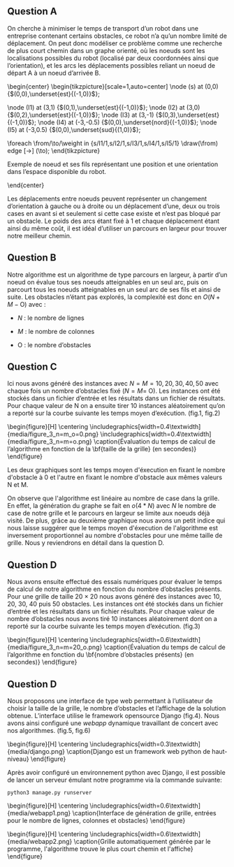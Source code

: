[](media/upmc.png)

## Question A

On cherche à minimiser le temps de transport d’un robot dans une
entreprise contenant certains obstacles, ce robot n’a qu’un nombre
limité de déplacement. On peut donc modéliser ce problème comme une
recherche de plus court chemin dans un graphe orienté, où les noeuds
sont les localisations possibles du robot (localisé par deux coordonnées
ainsi que l’orientation), et les arcs les déplacements possibles reliant
un noeud de départ A à un noeud d’arrivée B.

\begin{center}
\begin{tikzpicture}[scale=1,auto=center]
  \node (s) at (0,0) {$(0,0),\underset{est}{(-1,0)}$};

  \node (I1) at (3,1)  {$(0,1),\underset{est}{(-1,0)}$};
  \node (I2) at (3,0)  {$(0,2),\underset{est}{(-1,0)}$};
  \node (I3) at (3,-1)  {$(0,3),\underset{est}{(-1,0)}$};
  \node (I4) at (-3,-0.5)  {$(0,0),\underset{nord}{(-1,0)}$};
  \node (I5) at (-3,0.5)  {$(0,0),\underset{sud}{(1,0)}$};

  \foreach \from/\to/\weight in {s/I1/1,s/I2/1,s/I3/1,s/I4/1,s/I5/1}
      \draw(\from) edge [->] (\to);
\end{tikzpicture}

Exemple de noeud et ses fils représentant une position et une orientation dans
l’espace disponible du robot.

\end{center}


Les déplacements entre noeuds peuvent représenter un changement
d’orientation à gauche ou à droite ou un déplacement d’une, deux ou
trois cases en avant si et seulement si cette case existe et n’est pas
bloqué par un obstacle. Le poids des arcs étant fixé à 1 et chaque
déplacement étant ainsi du même coût, il est idéal d’utiliser un
parcours en largeur pour trouver notre meilleur chemin.

## Question B

Notre algorithme est un algorithme de type parcours en largeur, à partir
d’un noeud on évalue tous ses noeuds atteignables en un seul arc, puis
on parcourt tous les noeuds atteignables en un seul arc de ses fils et
ainsi de suite. Les obstacles n’étant pas explorés, la complexité est
donc en $O(N+M-\text{O})$ avec :

-   $N$ : le nombre de lignes

-   $M$ : le nombre de colonnes

-   O : le nombre d’obstacles

## Question C

Ici nous avons généré des instances avec $N = M = 10, 20, 30, 40, 50$ avec
chaque fois un nombre d’obstacles fixé ($N=M=$ O). Les instances ont été
stockés dans un fichier d’entrée et les résultats dans un fichier de
résultats. Pour chaque valeur de N on a ensuite tirer 10 instances
aléatoirement qu’on a reporté sur la courbe suivante les temps moyen
d’exécution. (fig.1, fig.2)

\begin{figure}[H]
\centering
\includegraphics[width=0.4\textwidth]{media/figure_3_n=m_o=0.png}
\includegraphics[width=0.4\textwidth]{media/figure_3_n=m=o.png}
\caption{Évaluation du temps de calcul de l’algorithme en fonction de la \bf{taille de la grille} (en secondes)}
\end{figure}

Les deux graphiques sont les temps moyen d'éxecution en fixant le nombre d'obstacle à 0 et l'autre en fixant le nombre d'obstacle aux mêmes valeurs N et M.

On observe que l'algorithme est linéaire au nombre de case dans la grille. En effet, la génération du graphe se fait en $o(4*N)$ avec $N$ le nombre de case de notre grille et le parcours en largeur se limite aux noeuds déjà visité. De plus, grâce au deuxième graphique nous avons un petit indice qui nous laisse suggérer que le temps moyen d'éxecution de l'algorithme est inversement proportionnel au nombre d'obstacles pour une même taille de grille. Nous y reviendrons en détail dans la question D.

## Question D

Nous avons ensuite effectué des essais numériques pour évaluer le temps
de calcul de notre algorithme en fonction du nombre d’obstacles
présents. Pour une grille de taille 20 × 20 nous avons généré des
instances avec 10, 20, 30, 40 puis 50 obstacles. Les instances ont été
stockés dans un fichier d’entrée et les résultats dans un fichier
résultats. Pour chaque valeur de nombre d’obstacles nous avons tiré 10
instances aléatoirement dont on a reporté sur la courbe suivante les
temps moyen d’exécution. (fig.3)

\begin{figure}[H]
\centering
\includegraphics[width=0.6\textwidth]{media/figure_3_n=m=20_o.png}
\caption{Évaluation du temps de calcul de l’algorithme en fonction du \bf{nombre
d’obstacles présents} (en secondes)}
\end{figure}

## Question D

Nous proposons une interface de type web permettant à l’utilisateur de
choisir la taille de la grille, le nombre d’obstacles et l’affichage de
la solution obtenue. L’interface utilise le framework opensource Django (fig.4).
Nous avons ainsi configuré une *webapp* dynamique travaillant de concert
avec nos algorithmes. (fig.5, fig.6)

\begin{figure}[H]
\centering
\includegraphics[width=0.3\textwidth]{media/django.png}
\caption{Django est un framework web python de haut-niveau}
\end{figure}

Après avoir configuré un environnement python avec Django, il est
possible de lancer un serveur émulant notre programme via la commande
suivante:

    python3 manage.py runserver

\begin{figure}[H]
\centering
\includegraphics[width=0.6\textwidth]{media/webapp1.png}
\caption{Interface de génération de grille, entrées pour le nombre de lignes, colonnes et obstacles}
\end{figure}

\begin{figure}[H]
\centering
\includegraphics[width=0.6\textwidth]{media/webapp2.png}
\caption{Grille automatiquement générée par le programme, l'algorithme trouve le plus court chemin et l'affiche}
\end{figure}
